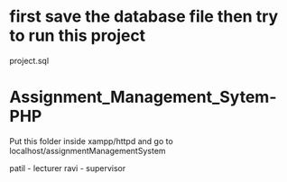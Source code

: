 
# first save the database file then try to run this project 
 project.sql 
# Assignment_Management_Sytem-PHP
Put this folder inside xampp/httpd and go to localhost/assignmentManagementSystem


patil - lecturer
ravi - supervisor